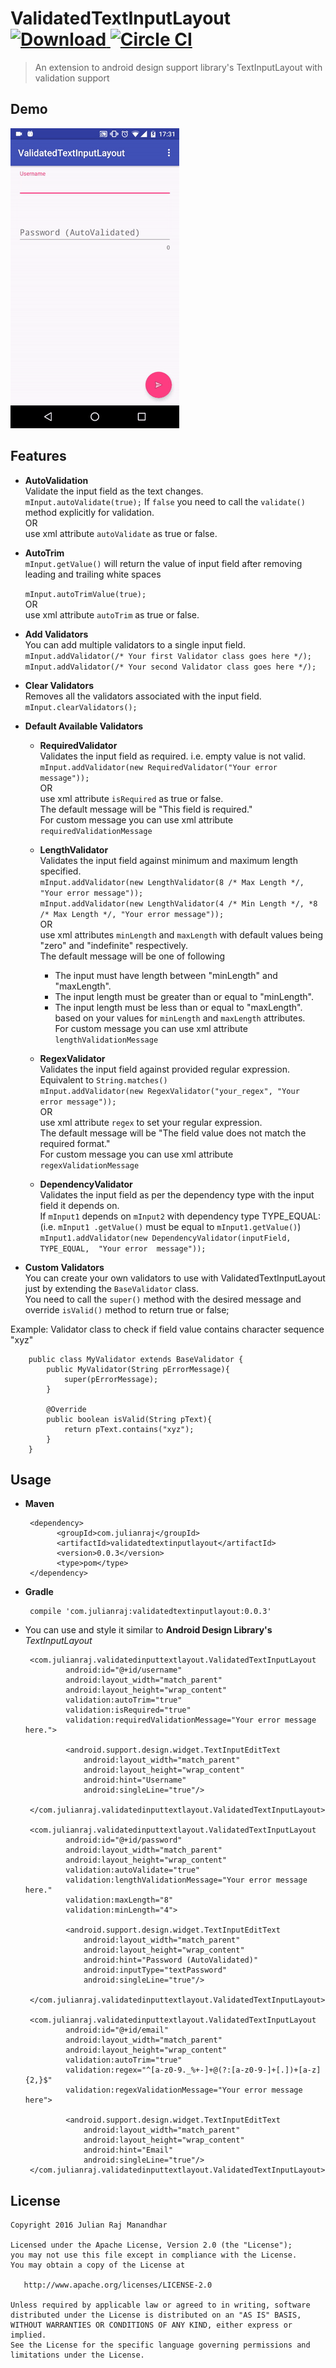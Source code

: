 ValidatedTextInputLayout [ ![Download](https://api.bintray.com/packages/julianraj/maven/validatedtextinputlayout/images/download.svg) ](https://bintray.com/julianraj/maven/validatedtextinputlayout/_latestVersion)[![Circle CI](https://circleci.com/gh/julianraj/ValidatedTextInputLayout.svg?style=svg)](https://circleci.com/gh/julianraj/ValidatedTextInputLayout)
========================

>An extension to android design support library's TextInputLayout with validation support


## Demo ##
![Basic](./images/demo.gif)

## Features ##
 - **AutoValidation**  
 Validate the input field as the text changes.  
    `mInput.autoValidate(true);`
    If `false` you need to call the `validate()` method explicitly for validation.  
    OR  
    use xml attribute `autoValidate` as true or false.
 
 - **AutoTrim**  
 `mInput.getValue()` will return the value of input field after removing leading and trailing 
 white spaces  
 
    `mInput.autoTrimValue(true);`  
    OR  
    use xml attribute `autoTrim` as true or false.
    
 - **Add Validators**  
 You can add multiple validators to a single input field.  
     `mInput.addValidator(/* Your first Validator class goes here */);`  
     `mInput.addValidator(/* Your second Validator class goes here */);`  
 
 - **Clear Validators**  
 Removes all the validators associated with the input field.  
    `mInput.clearValidators();`  
    
 - **Default Available Validators**  
    + **RequiredValidator**  
    Validates the input field as required. i.e. empty value is not valid.  
        `mInput.addValidator(new RequiredValidator("Your error message"));`  
        OR  
        use xml attribute `isRequired` as true or false.  
        The default message will be "This field is required."  
        For custom message you can use xml attribute `requiredValidationMessage`
        
    + **LengthValidator**  
    Validates the input field against minimum and maximum length specified.  
        `mInput.addValidator(new LengthValidator(8 /* Max Length */, "Your error message"));`  
        `mInput.addValidator(new LengthValidator(4 /* Min Length */, *8 /* Max Length */, "Your error message"));`  
         OR  
         use xml attributes `minLength` and `maxLength` with default values being "zero" and "indefinite" respectively.  
         The default message will be one of following
         - The input must have length between "minLength" and "maxLength".
         - The input length must be greater than or equal to "minLength".
         - The input length must be less than or equal to "maxLength".  
         based on your values for `minLength` and `maxLength` attributes.  
         For custom message you can use xml attribute `lengthValidationMessage`
    + **RegexValidator**  
        Validates the input field against provided regular expression. Equivalent to `String.matches()`  
            `mInput.addValidator(new RegexValidator("your_regex", "Your error message"));`  
            OR  
            use xml attribute `regex` to set your regular expression.  
            The default message will be "The field value does not match the required format."  
            For custom message you can use xml attribute `regexValidationMessage`
    + **DependencyValidator**  
            Validates the input field as per the dependency type with the input field it depends 
            on.  
            If `mInput1` depends on `mInput2` with dependency type TYPE_EQUAL: (i.e. `mInput1
            .getValue()` must be equal to `mInput1.getValue()`)  
            `mInput1.addValidator(new DependencyValidator(inputField, TYPE_EQUAL,  "Your error 
            message"));`
 
 - **Custom Validators**  
 You can create your own validators to use with ValidatedTextInputLayout just by extending the `BaseValidator` class.  
 You need to call the `super()` method with the desired message and override `isValid()` method to return true or false;    
 
 Example: Validator class to check if field value contains  character sequence "xyz"  
  
        public class MyValidator extends BaseValidator {
            public MyValidator(String pErrorMessage){
                super(pErrorMessage);
            }
            
            @Override
            public boolean isValid(String pText){
                return pText.contains("xyz");
            }
        }

## Usage ##
 - **Maven**
 
        <dependency>
              <groupId>com.julianraj</groupId>
              <artifactId>validatedtextinputlayout</artifactId>
              <version>0.0.3</version>
              <type>pom</type>
        </dependency>
 
 - **Gradle**
 
        compile 'com.julianraj:validatedtextinputlayout:0.0.3'


 - You can use and style it similar to **Android Design Library's** _TextInputLayout_  
 
        <com.julianraj.validatedinputtextlayout.ValidatedTextInputLayout
                android:id="@+id/username"
                android:layout_width="match_parent"
                android:layout_height="wrap_content"
                validation:autoTrim="true"
                validation:isRequired="true"
                validation:requiredValidationMessage="Your error message here.">
        
                <android.support.design.widget.TextInputEditText
                    android:layout_width="match_parent"
                    android:layout_height="wrap_content"
                    android:hint="Username"
                    android:singleLine="true"/>
        
        </com.julianraj.validatedinputtextlayout.ValidatedTextInputLayout>
        
        <com.julianraj.validatedinputtextlayout.ValidatedTextInputLayout
                android:id="@+id/password"
                android:layout_width="match_parent"
                android:layout_height="wrap_content"
                validation:autoValidate="true"
                validation:lengthValidationMessage="Your error message here."
                validation:maxLength="8"
                validation:minLength="4">
        
                <android.support.design.widget.TextInputEditText
                    android:layout_width="match_parent"
                    android:layout_height="wrap_content"
                    android:hint="Password (AutoValidated)"
                    android:inputType="textPassword"
                    android:singleLine="true"/>
        
        </com.julianraj.validatedinputtextlayout.ValidatedTextInputLayout>
        
        <com.julianraj.validatedinputtextlayout.ValidatedTextInputLayout
                android:id="@+id/email"
                android:layout_width="match_parent"
                android:layout_height="wrap_content"
                validation:autoTrim="true"
                validation:regex="^[a-z0-9._%+-]+@(?:[a-z0-9-]+[.])+[a-z]{2,}$"
                validation:regexValidationMessage="Your error message here">
        
                <android.support.design.widget.TextInputEditText
                    android:layout_width="match_parent"
                    android:layout_height="wrap_content"
                    android:hint="Email"
                    android:singleLine="true"/>
        </com.julianraj.validatedinputtextlayout.ValidatedTextInputLayout>
        
License
-------

    Copyright 2016 Julian Raj Manandhar

    Licensed under the Apache License, Version 2.0 (the "License");
    you may not use this file except in compliance with the License.
    You may obtain a copy of the License at

       http://www.apache.org/licenses/LICENSE-2.0

    Unless required by applicable law or agreed to in writing, software
    distributed under the License is distributed on an "AS IS" BASIS,
    WITHOUT WARRANTIES OR CONDITIONS OF ANY KIND, either express or implied.
    See the License for the specific language governing permissions and
    limitations under the License.  